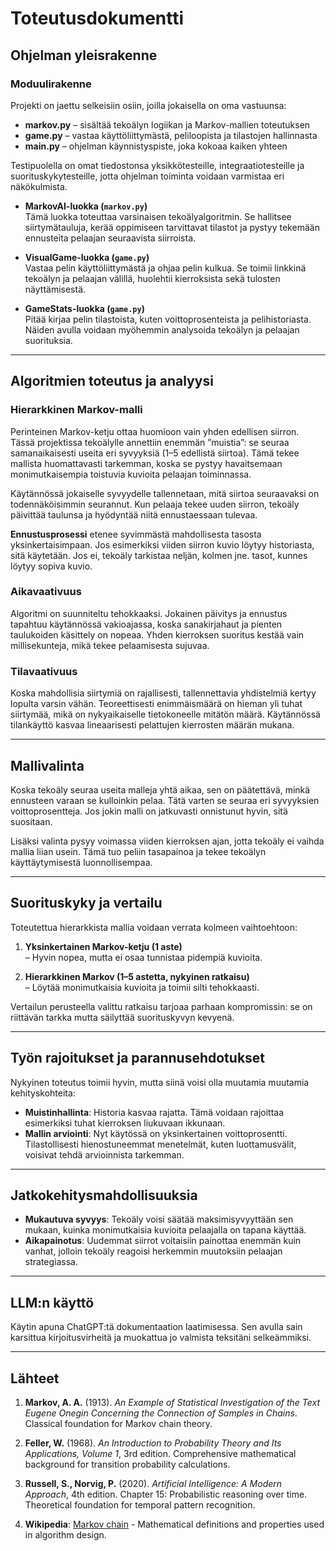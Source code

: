# Toteutusdokumentti

## Ohjelman yleisrakenne

### Moduulirakenne

Projekti on jaettu selkeisiin osiin, joilla jokaisella on oma vastuunsa:

- **markov.py** – sisältää tekoälyn logiikan ja Markov-mallien toteutuksen  
- **game.py** – vastaa käyttöliittymästä, peliloopista ja tilastojen hallinnasta  
- **main.py** – ohjelman käynnistyspiste, joka kokoaa kaiken yhteen  

Testipuolella on omat tiedostonsa yksikkötesteille, integraatiotesteille ja suorituskykytesteille, jotta ohjelman toiminta voidaan varmistaa eri näkökulmista.


- **MarkovAI-luokka (`markov.py`)**  
  Tämä luokka toteuttaa varsinaisen tekoälyalgoritmin. Se hallitsee siirtymätauluja, kerää oppimiseen tarvittavat tilastot ja pystyy tekemään ennusteita pelaajan seuraavista siirroista.

- **VisualGame-luokka (`game.py`)**  
  Vastaa pelin käyttöliittymästä ja ohjaa pelin kulkua. Se toimii linkkinä tekoälyn ja pelaajan välillä, huolehtii kierroksista sekä tulosten näyttämisestä.

- **GameStats-luokka (`game.py`)**  
  Pitää kirjaa pelin tilastoista, kuten voittoprosenteista ja pelihistoriasta. Näiden avulla voidaan myöhemmin analysoida tekoälyn ja pelaajan suorituksia.

---

## Algoritmien toteutus ja analyysi

### Hierarkkinen Markov-malli

Perinteinen Markov-ketju ottaa huomioon vain yhden edellisen siirron. Tässä projektissa tekoälylle annettiin enemmän ”muistia”: se seuraa samanaikaisesti useita eri syvyyksiä (1–5 edellistä siirtoa). Tämä tekee mallista huomattavasti tarkemman, koska se pystyy havaitsemaan monimutkaisempia toistuvia kuvioita pelaajan toiminnassa.  

Käytännössä jokaiselle syvyydelle tallennetaan, mitä siirtoa seuraavaksi on todennäköisimmin seurannut. Kun pelaaja tekee uuden siirron, tekoäly päivittää taulunsa ja hyödyntää niitä ennustaessaan tulevaa.

**Ennustusprosessi** etenee syvimmästä mahdollisesta tasosta yksinkertaisimpaan. Jos esimerkiksi viiden siirron kuvio löytyy historiasta, sitä käytetään. Jos ei, tekoäly tarkistaa neljän, kolmen jne. tasot, kunnes löytyy sopiva kuvio.

### Aikavaativuus

Algoritmi on suunniteltu tehokkaaksi. Jokainen päivitys ja ennustus tapahtuu käytännössä vakioajassa, koska sanakirjahaut ja pienten taulukoiden käsittely on nopeaa. Yhden kierroksen suoritus kestää vain millisekunteja, mikä tekee pelaamisesta sujuvaa.

### Tilavaativuus

Koska mahdollisia siirtymiä on rajallisesti, tallennettavia yhdistelmiä kertyy lopulta varsin vähän. Teoreettisesti enimmäismäärä on hieman yli tuhat siirtymää, mikä on nykyaikaiselle tietokoneelle mitätön määrä. Käytännössä tilankäyttö kasvaa lineaarisesti pelattujen kierrosten määrän mukana.

---

## Mallivalinta

Koska tekoäly seuraa useita malleja yhtä aikaa, sen on päätettävä, minkä ennusteen varaan se kulloinkin pelaa. Tätä varten se seuraa eri syvyyksien voittoprosentteja. Jos jokin malli on jatkuvasti onnistunut hyvin, sitä suositaan.  

Lisäksi valinta pysyy voimassa viiden kierroksen ajan, jotta tekoäly ei vaihda mallia liian usein. Tämä tuo peliin tasapainoa ja tekee tekoälyn käyttäytymisestä luonnollisempaa.

---

## Suorituskyky ja vertailu

Toteutettua hierarkkista mallia voidaan verrata kolmeen vaihtoehtoon:

1. **Yksinkertainen Markov-ketju (1 aste)**  
   – Hyvin nopea, mutta ei osaa tunnistaa pidempiä kuvioita.  

2. **Hierarkkinen Markov (1–5 astetta, nykyinen ratkaisu)**  
   – Löytää monimutkaisia kuvioita ja toimii silti tehokkaasti.  


Vertailun perusteella valittu ratkaisu tarjoaa parhaan kompromissin: se on riittävän tarkka mutta säilyttää suorituskyvyn kevyenä.

---

## Työn rajoitukset ja parannusehdotukset

Nykyinen toteutus toimii hyvin, mutta siinä voisi olla muutamia muutamia kehityskohteita:

- **Muistinhallinta**: Historia kasvaa rajatta. Tämä voidaan rajoittaa esimerkiksi tuhat kierroksen liukuvaan ikkunaan.  
- **Mallin arviointi**: Nyt käytössä on yksinkertainen voittoprosentti. Tilastollisesti hienostuneemmat menetelmät, kuten luottamusvälit, voisivat tehdä arvioinnista tarkemman.  

---

## Jatkokehitysmahdollisuuksia

- **Mukautuva syvyys**: Tekoäly voisi säätää maksimisyvyyttään sen mukaan, kuinka monimutkaisia kuvioita pelaajalla on tapana käyttää.  
- **Aikapainotus**: Uudemmat siirrot voitaisiin painottaa enemmän kuin vanhat, jolloin tekoäly reagoisi herkemmin muutoksiin pelaajan strategiassa.  

---

## LLM:n käyttö

Käytin apuna ChatGPT:tä dokumentaation laatimisessa. Sen avulla sain karsittua kirjoitusvirheitä ja muokattua jo valmista teksitäni selkeämmiksi.

---


## Lähteet

1. **Markov, A. A.** (1913). *An Example of Statistical Investigation of the Text Eugene Onegin Concerning the Connection of Samples in Chains*. Classical foundation for Markov chain theory.

2. **Feller, W.** (1968). *An Introduction to Probability Theory and Its Applications, Volume 1*, 3rd edition. Comprehensive mathematical background for transition probability calculations.

3. **Russell, S., Norvig, P.** (2020). *Artificial Intelligence: A Modern Approach*, 4th edition. Chapter 15: Probabilistic reasoning over time. Theoretical foundation for temporal pattern recognition.

4. **Wikipedia**: [Markov chain](https://en.wikipedia.org/wiki/Markov_chain) - Mathematical definitions and properties used in algorithm design.


